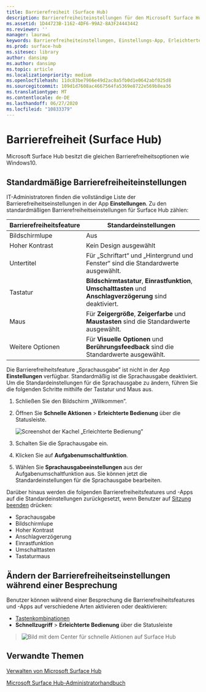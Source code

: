 ```yaml
---
title: Barrierefreiheit (Surface Hub)
description: Barrierefreiheiteinstellungen für den Microsoft Surface Hub können mithilfe der App „Einstellungen“ geändert werden. Sie finden diese unter Erleichterte Bedienung. Der Surface Hub hat die gleiche Barrierefreiheitsoptionen wie Windows 10.
ms.assetid: 1D44723B-1162-4DF6-99A2-8A3F24443442
ms.reviewer: ''
manager: laurawi
keywords: Barrierefreiheiteinstellungen, Einstellungs-App, Erleichterte Bedienung
ms.prod: surface-hub
ms.sitesec: library
author: dansimp
ms.author: dansimp
ms.topic: article
ms.localizationpriority: medium
ms.openlocfilehash: 11dc83be7966e49d2ac8a5fb0d1e0642abf025d8
ms.sourcegitcommit: 109d1d7608ac4667564fa5369e8722e569b8ea36
ms.translationtype: MT
ms.contentlocale: de-DE
ms.lasthandoff: 06/27/2020
ms.locfileid: "10833379"
---
```

# Barrierefreiheit (Surface Hub)

Microsoft Surface Hub besitzt die gleichen Barrierefreiheitsoptionen wie Windows10.


##  <a name="default-accessibility-settings"></a>Standardmäßige Barrierefreiheiteinstellungen

IT-Administratoren finden die vollständige Liste der Barrierefreiheitseinstellungen in der App **Einstellungen**. Zu den standardmäßigen Barrierefreiheitseinstellungen für Surface Hub zählen:

| Barrierefreiheitsfeature | Standardeinstellungen  |
| --------------------- | ----------------- |
| Bildschirmlupe             | Aus               |
| Hoher Kontrast         | Kein Design ausgewählt |
| Untertitel       | Für „Schriftart“ und „Hintergrund und Fenster“ sind die Standardwerte ausgewählt. |
| Tastatur              | **Bildschirmtastatur**, **Einrastfunktion**, **Umschalttasten** und **Anschlagverzögerung** sind deaktiviert. |
| Maus                 | Für **Zeigergröße**, **Zeigerfarbe** und **Maustasten** sind die Standardwerte ausgewählt. |
| Weitere Optionen         | Für **Visuelle Optionen** und **Berührungsfeedback** sind die Standardwerte ausgewählt. |

Die Barrierefreiheitsfeature „Sprachausgabe” ist nicht in der App **Einstellungen** verfügbar. Standardmäßig ist die Sprachausgabe deaktiviert. Um die Standardeinstellungen für die Sprachausgabe zu ändern, führen Sie die folgenden Schritte mithilfe der Tastatur und Maus aus.

1. Schließen Sie den Bildschirm „Willkommen”.
2. Öffnen Sie **Schnelle Aktionen** > **Erleichterte Bedienung** über die Statusleiste.

    ![Screenshot der Kachel „Erleichterte Bedienung”](images/ease-of-access.png)
    
3. Schalten Sie die Sprachausgabe ein.
4. Klicken Sie auf **Aufgabenumschaltfunktion**.
5. Wählen Sie **Sprachausgabeeinstellungen** aus der Aufgabenumschaltfunktion aus. Sie können jetzt die Standardeinstellungen für die Sprachausgabe bearbeiten.

Darüber hinaus werden die folgenden Barrierefreiheitsfeatures und -Apps auf die Standardeinstellungen zurückgesetzt, wenn Benutzer auf [Sitzung beenden](finishing-your-surface-hub-meeting.md) drücken:
- Sprachausgabe
- Bildschirmlupe
- Hoher Kontrast
- Anschlagverzögerung
- Einrastfunktion
- Umschalttasten
- Tastaturmaus


##  <a name="change-accessibility-settings-during-a-meeting"></a>Ändern der Barrierefreiheitseinstellungen während einer Besprechung

Benutzer können während einer Besprechung die Barrierefreiheitsfeatures und -Apps auf verschiedene Arten aktivieren oder deaktivieren:
- [Tastenkombinationen](https://support.microsoft.com/help/13813/windows-10-microsoft-surface-hub-keyboard-shortcuts)
- **Schnellzugriff** > **Erleichterte Bedienung** über die Statusleiste

> ![Bild mit dem Center für schnelle Aktionen auf Surface Hub](images/sh-quick-action.png)


##  <a name="related-content"></a>Verwandte Themen

[Verwalten von Microsoft Surface Hub](manage-surface-hub.md)

[Microsoft Surface Hub-Administratorhandbuch](surface-hub-administrators-guide.md)
